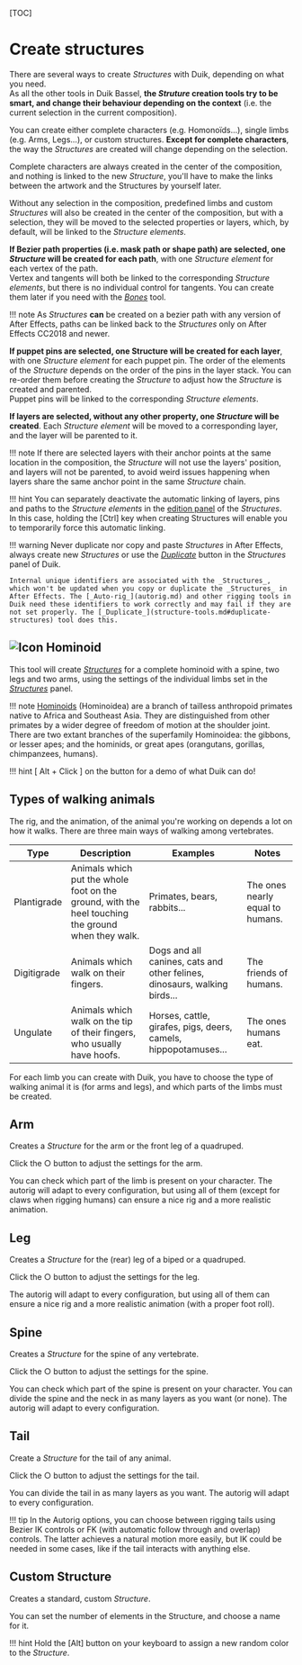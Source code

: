 [TOC]

# Create structures

There are several ways to create _Structures_ with Duik, depending on what you need.  
As all the other tools in Duik Bassel, **the _Struture_ creation tools try to be smart, and change their behaviour depending on the context** (i.e. the current selection in the current composition).

You can create either complete characters (e.g. Homonoïds...), single limbs (e.g. Arms, Legs...), or custom structures. **Except for complete characters**, the way the _Structures_ are created will change depending on the selection.

Complete characters are always created in the center of the composition, and nothing is linked to the new _Structure_, you'll have to make the links between the artwork and the Structures by yourself later.

Without any selection in the composition, predefined limbs and custom _Structures_ will also be created in the center of the composition, but with a selection, they will be moved to the selected properties or layers, which, by default, will be linked to the _Structure elements_.

**If Bezier path properties (i.e. mask path or shape path) are selected, one _Structure_ will be created for each path**, with one _Structure element_ for each vertex of the path.  
Vertex and tangents will both be linked to the corresponding _Structure elements_, but there is no individual control for tangents. You can create them later if you need with the [_Bones_](bones.md) tool.

!!! note
    As _Structures_ **can** be created on a bezier path with any version of After Effects, paths can be linked back to the _Structures_ only on After Effects CC2018 and newer.

**If puppet pins are selected, one Structure will be created for each layer**, with one _Structure element_ for each puppet pin. The order of the elements of the _Structure_ depends on the order of the pins in the layer stack. You can re-order them before creating the _Structure_ to adjust how the _Structure_ is created and parented.  
Puppet pins will be linked to the corresponding _Structure elements_.

**If layers are selected, without any other property, one _Structure_ will be created**. Each _Structure element_ will be moved to a corresponding layer, and the layer will be parented to it.

!!! note
    If there are selected layers with their anchor points at the same location in the composition, the _Structure_ will not use the layers' position, and layers will not be parented, to avoid weird issues happening when layers share the same anchor point in the same _Structure_ chain.

!!! hint
    You can separately deactivate the automatic linking of layers, pins and paths to the _Structure elements_ in the [edition panel](structure-tools.md#edit-structures) of the _Structures_.  
    In this case, holding the [Ctrl] key when creating Structures will enable you to temporarily force this automatic linking.

!!! warning
    Never duplicate nor copy and paste _Structures_ in After Effects, always create new _Structures_ or use the [_Duplicate_](structure-tools.md#duplicate-structures) button in the _Structures_ panel of Duik.

    Internal unique identifiers are associated with the _Structures_, which won't be updated when you copy or duplicate the _Structures_ in After Effects. The [_Auto-rig_](autorig.md) and other rigging tools in Duik need these identifiers to work correctly and may fail if they are not set properly. The [_Duplicate_](structure-tools.md#duplicate-structures) tool does this.

## ![Icon](https://github.com/Rainbox-dev/DuAEF_Duik/raw/master/docs/media/wiki/icons/w32_human_r.png) Hominoid

This tool will create *[Structures](structures.md)* for a complete hominoid with a spine, two legs and two arms, using the settings of the individual limbs set in the *[Structures](structures.md)* panel.

!!! note
    [Hominoids](https://en.wikipedia.org/wiki/Ape) (Hominoidea) are a branch of tailless anthropoid primates native to Africa and Southeast Asia.
    They are distinguished from other primates by a wider degree of freedom of motion at the shoulder joint.
    There are two extant branches of the superfamily Hominoidea: the gibbons, or lesser apes; and the hominids, or great apes (orangutans, gorillas, chimpanzees, humans).

!!! hint
    [ Alt + Click ] on the button for a demo of what Duik can do!

## Types of walking animals

The rig, and the animation, of the animal you're working on depends a lot on how it walks. There are three main ways of walking among vertebrates.

Type | Description | Examples | Notes
-----|-------------|----------|------
Plantigrade | Animals which put the whole foot on the ground, with the heel touching the ground when they walk. | Primates, bears, rabbits... | The ones nearly equal to humans.
Digitigrade | Animals which walk on their fingers. | Dogs and all canines, cats and other felines, dinosaurs, walking birds... | The friends of humans.
Ungulate | Animals which walk on the tip of their fingers, who usually have hoofs. | Horses, cattle, girafes, pigs, deers, camels, hippopotamuses... | The ones humans eat.

For each limb you can create with Duik, you have to choose the type of walking animal it is (for arms and legs), and which parts of the limbs must be created.

## Arm

Creates a *Structure* for the arm or the front leg of a quadruped.

Click the ○ button to adjust the settings for the arm.

You can check which part of the limb is present on your character. The autorig will adapt to every configuration, but using all of them (except for claws when rigging humans) can ensure a nice rig and a more realistic animation.

## Leg

Creates a *Structure* for the (rear) leg of a biped or a quadruped.

Click the ○ button to adjust the settings for the leg.

The autorig will adapt to every configuration, but using all of them can ensure a nice rig and a more realistic animation (with a proper foot roll).

## Spine

Creates a *Structure* for the spine of any vertebrate.

Click the ○ button to adjust the settings for the spine.

You can check which part of the spine is present on your character.
You can divide the spine and the neck in as many layers as you want (or none).
The autorig will adapt to every configuration.

## Tail

Create a *Structure* for the tail of any animal.

Click the ○ button to adjust the settings for the tail.

You can divide the tail in as many layers as you want.
The autorig will adapt to every configuration.

!!! tip
    In the Autorig options, you can choose between rigging tails using Bezier IK controls or FK (with automatic follow through and overlap) controls. The latter achieves a natural motion more easily, but IK could be needed in some cases, like if the tail interacts with anything else.

## Custom Structure

Creates a standard, custom *Structure*.

You can set the number of elements in the Structure, and choose a name for it.

!!! hint
    Hold the [Alt] button on your keyboard to assign a new random color to the _Structure_.
